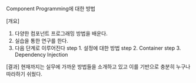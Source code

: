 Component Programming에 대한 방법

[개요]
1. 다양한 컴포넌트 프로그래밍 방법을 배운다.
2. 실습을 통한 연구를 한다.
3. 다음 단계로 이루어진다
step 1. 설정에 대한 방법
step 2. Container
step 3. Dependency Injection

[결과]
현재까지는 실무에 가까운 방법들을 소개하고 있고 이를 기반으로 충분히 누구나 따라하기 쉬웠다. 
